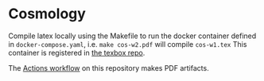 # Cosmology

Compile latex locally using the Makefile to run the docker container defined
in `docker-compose.yaml`, i.e. `make cos-w2.pdf` will compile `cos-w1.tex`
This container is registered in 
[the texbox repo](https://github.com/ahayden/texbox). 

The [Actions workflow](https://github.com/ahayden/cosmology/actions) on this
repository makes PDF artifacts.

